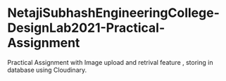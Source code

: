 # NetajiSubhashEngineeringCollege-DesignLab2021-Practical-Assignment
Practical Assignment with Image upload and retrival feature , storing in database using Cloudinary.

